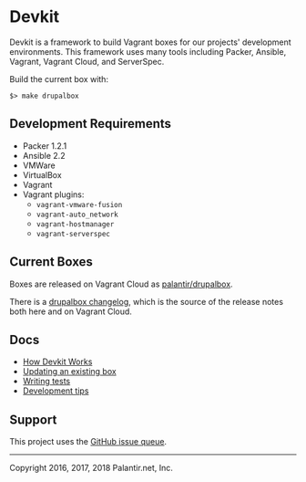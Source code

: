 # Devkit

Devkit is a framework to build Vagrant boxes for our projects' development environments. This framework uses many tools including Packer, Ansible, Vagrant, Vagrant Cloud, and ServerSpec.

Build the current box with:

```
$> make drupalbox
```

## Development Requirements

- Packer 1.2.1
- Ansible 2.2
- VMWare
- VirtualBox
- Vagrant
- Vagrant plugins:
  - `vagrant-vmware-fusion`
  - `vagrant-auto_network`
  - `vagrant-hostmanager`
  - `vagrant-serverspec`

## Current Boxes

Boxes are released on Vagrant Cloud as [palantir/drupalbox](https://app.vagrantup.com/palantir/boxes/drupalbox).

There is a [drupalbox changelog](drupalbox/CHANGELOG-0.0.md), which is the source of the release notes both here and on Vagrant Cloud.

## Docs

- [How Devkit Works](docs/How-Devkit-Works.md)
- [Updating an existing box](docs/Updating-Existing-Box.md)
- [Writing tests](docs/Writing-Tests.md)
- [Development tips](docs/Development-Workflow.md)

## Support

This project uses the [GitHub issue queue](https://github.com/palantirnet/devkit/issues).

----
Copyright 2016, 2017, 2018 Palantir.net, Inc.

